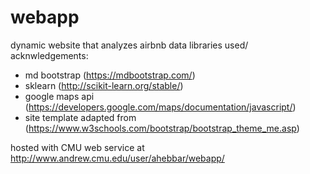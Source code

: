 # webapp
dynamic website that analyzes airbnb data
libraries used/ acknwledgements:

- md bootstrap (https://mdbootstrap.com/)
- sklearn (http://scikit-learn.org/stable/)
- google maps api (https://developers.google.com/maps/documentation/javascript/)
- site template adapted from (https://www.w3schools.com/bootstrap/bootstrap_theme_me.asp)

hosted with CMU web service at http://www.andrew.cmu.edu/user/ahebbar/webapp/
